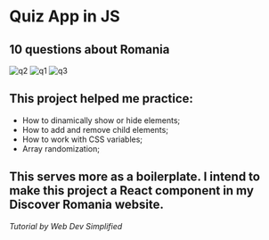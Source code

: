 # Quiz App in JS
## 10 questions about Romania


![q2](https://user-images.githubusercontent.com/113944962/231595066-1a08d91f-bd7f-4f91-82a2-e1a3dad45c10.png)
![q1](https://user-images.githubusercontent.com/113944962/231595077-59452053-c5ef-4668-aa7f-61309bc132f7.png)
![q3](https://user-images.githubusercontent.com/113944962/231595081-d85c10e4-b349-4105-9cab-f4fb20dc56c9.png)

## This project helped me practice:
- How to dinamically show or hide elements;
- How to add and remove child elements;
- How to work with CSS variables;
- Array randomization;

## This serves more as a boilerplate. I intend to make this project a React component in my Discover Romania website.

*Tutorial by Web Dev Simplified*

